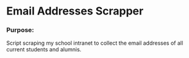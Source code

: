 # Email Addresses Scrapper

### Purpose: 
Script scraping my school intranet to collect the email addresses of all current students and alumnis.
